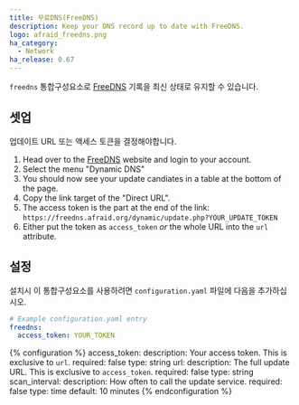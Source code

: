 ```yaml
---
title: 무료DNS(FreeDNS)
description: Keep your DNS record up to date with FreeDNS.
logo: afraid_freedns.png
ha_category:
  - Network
ha_release: 0.67
---
```


`freedns` 통합구성요소로 [FreeDNS](https://freedns.afraid.org) 기록을 최신 상태로 유지할 수 있습니다.

## 셋업

업데이트 URL 또는 액세스 토큰을 결정해야합니다.

1. Head over to the [FreeDNS](https://freedns.afraid.org) website and login to your account.
2. Select the menu "Dynamic DNS"
3. You should now see your update candiates in a table at the bottom of the page.
4. Copy the link target of the "Direct URL".
5. The access token is the part at the end of the link: `https://freedns.afraid.org/dynamic/update.php?YOUR_UPDATE_TOKEN`
6. Either put the token as `access_token` _or_ the whole URL into the `url` attribute.

## 설정

설치시 이 통합구성요소를 사용하려면 `configuration.yaml` 파일에 다음을 추가하십시오.

```yaml
# Example configuration.yaml entry
freedns:
  access_token: YOUR_TOKEN
```

{% configuration %}
  access_token:
    description: Your access token. This is exclusive to `url`.
    required: false
    type: string
  url:
    description: The full update URL. This is exclusive to `access_token`.
    required: false
    type: string
  scan_interval:
    description: How often to call the update service.
    required: false
    type: time
    default: 10 minutes
{% endconfiguration %}
